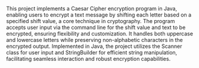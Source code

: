 This project implements a Caesar Cipher encryption program in Java, enabling users to encrypt a text message by shifting each letter based on a specified shift value, a core technique in cryptography. The program accepts user input via the command line for the shift value and text to be encrypted, ensuring flexibility and customization. It handles both uppercase and lowercase letters while preserving non-alphabetic characters in the encrypted output. Implemented in Java, the project utilizes the Scanner class for user input and StringBuilder for efficient string manipulation, facilitating seamless interaction and robust encryption capabilities.
